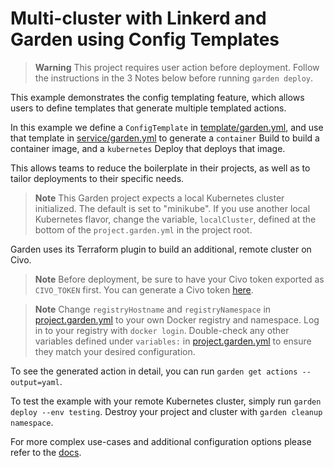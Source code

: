 # Multi-cluster with Linkerd and Garden using Config Templates

> **Warning**
> This project requires user action before deployment. Follow the instructions in the 3 Notes below before running `garden deploy`.

This example demonstrates the config templating feature, which allows users to define templates that generate multiple templated actions.

In this example we define a `ConfigTemplate` in [template/garden.yml](./template/garden.yml), and use that template in [service/garden.yml](./service/garden.yml) to generate a `container` Build to build a container image, and a `kubernetes` Deploy that deploys that image.

This allows teams to reduce the boilerplate in their projects, as well as to tailor deployments to their specific needs.

> **Note**
> This Garden project expects a local Kubernetes cluster initialized. The default is set to "minikube". If you use another local Kubernetes flavor, change the variable, `localCluster`, defined at the bottom of the `project.garden.yml` in the project root. 

Garden uses its Terraform plugin to build an additional, remote cluster on Civo.

> **Note**
> Before deployment, be sure to have your Civo token exported as `CIVO_TOKEN` first. You can generate a Civo token [here](https://dashboard.civo.com/security).

> **Note**
> Change `registryHostname` and `registryNamespace` in [project.garden.yml](./garden.yml) to your own Docker registry and namespace. Log in to your registry with `docker login`. Double-check any other variables defined under `variables:` in [project.garden.yml](./project.garden.yml) to ensure they match your desired configuration.

To see the generated action in detail, you can run `garden get actions --output=yaml`.

To test the example with your remote Kubernetes cluster, simply run `garden deploy --env testing`. Destroy your project and cluster with `garden cleanup namespace`.

For more complex use-cases and additional configuration options please refer to the [docs](https://docs.garden.io/using-garden/module-templates).
